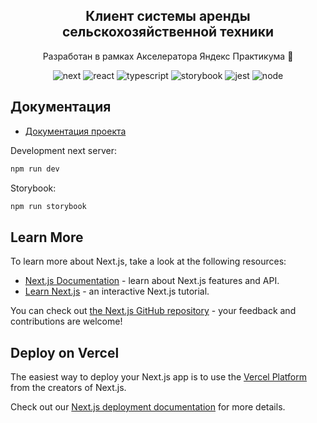 <div style="text-align: center;">

## Клиент системы аренды сельскохозяйственной техники

Разработан в рамках Акселератора Яндекс Практикума 🚀

![next](https://img.shields.io/badge/Next-13.4.10-blue)
![react](https://img.shields.io/badge/React-18.2.0-blue)
![typescript](https://img.shields.io/badge/Typescript-5.1.6-blue)
![storybook](https://img.shields.io/badge/Storybook-7.1.0-blue)
![jest](https://img.shields.io/badge/Jest-29.6.1-blue)
![node](https://img.shields.io/badge/Node-18-blue)

</div>

## Документация

- [Документация проекта](/docs)

Development next server:

```bash
npm run dev
```

Storybook:

```bash
npm run storybook
```

## Learn More

To learn more about Next.js, take a look at the following resources:

- [Next.js Documentation](https://nextjs.org/docs) - learn about Next.js features and API.
- [Learn Next.js](https://nextjs.org/learn) - an interactive Next.js tutorial.

You can check out [the Next.js GitHub repository](https://github.com/vercel/next.js/) - your feedback and contributions are welcome!

## Deploy on Vercel

The easiest way to deploy your Next.js app is to use the [Vercel Platform](https://vercel.com/new?utm_medium=default-template&filter=next.js&utm_source=create-next-app&utm_campaign=create-next-app-readme) from the creators of Next.js.

Check out our [Next.js deployment documentation](https://nextjs.org/docs/deployment) for more details.
